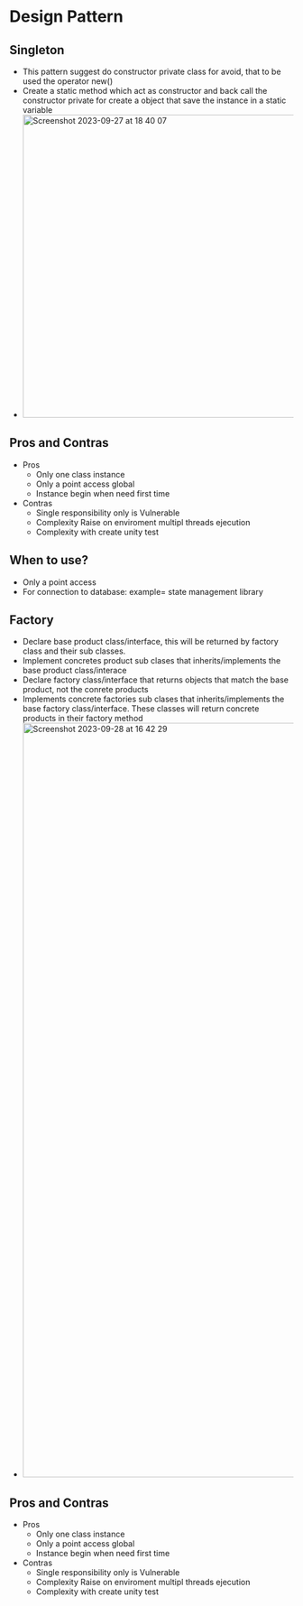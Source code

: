 # Design Pattern

## Singleton

* This pattern suggest do constructor private class for avoid, that to be used the operator new()
* Create a static method which act as constructor and back call the constructor private for create a object that save the instance in a static variable
* <img width="537" alt="Screenshot 2023-09-27 at 18 40 07" src="https://github.com/edzamo13/design-pattern/assets/16899164/3b2721de-7dae-4578-9915-9647461343c4">

## Pros and Contras

* Pros
  * Only one class instance
  * Only a point access global
  * Instance begin when need first time
* Contras
  * Single responsibility only is Vulnerable
  * Complexity Raise on enviroment multipl threads ejecution
  * Complexity with create unity test

## When to use?

* Only a point access
* For connection to database: example= state management library

## Factory

* Declare base product class/interface, this will be returned by factory class and their sub classes.
* Implement concretes product sub clases that inherits/implements the base product class/interace
* Declare factory class/interface that returns objects that match the base product, not the conrete products
* Implements concrete factories sub clases that inherits/implements the base factory class/interface. These classes will return concrete products in their factory method
* <img width="1337" alt="Screenshot 2023-09-28 at 16 42 29" src="https://github.com/edzamo13/design-pattern/assets/16899164/3ca7713a-d99e-4427-bac9-86c1bc85a0bf">

## Pros and Contras

* Pros
  * Only one class instance
  * Only a point access global
  * Instance begin when need first time
* Contras
  * Single responsibility only is Vulnerable
  * Complexity Raise on enviroment multipl threads ejecution
  * Complexity with create unity test
